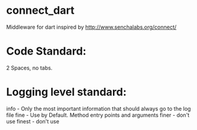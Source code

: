 connect_dart
============
Middleware for dart inspired by http://www.senchalabs.org/connect/


Code Standard:
=============
2 Spaces, no tabs.

Logging level standard:
============
info - Only the most important information that should always go to the log file
fine - Use by Default. Method entry points and arguments
finer - don't use
finest - don't use